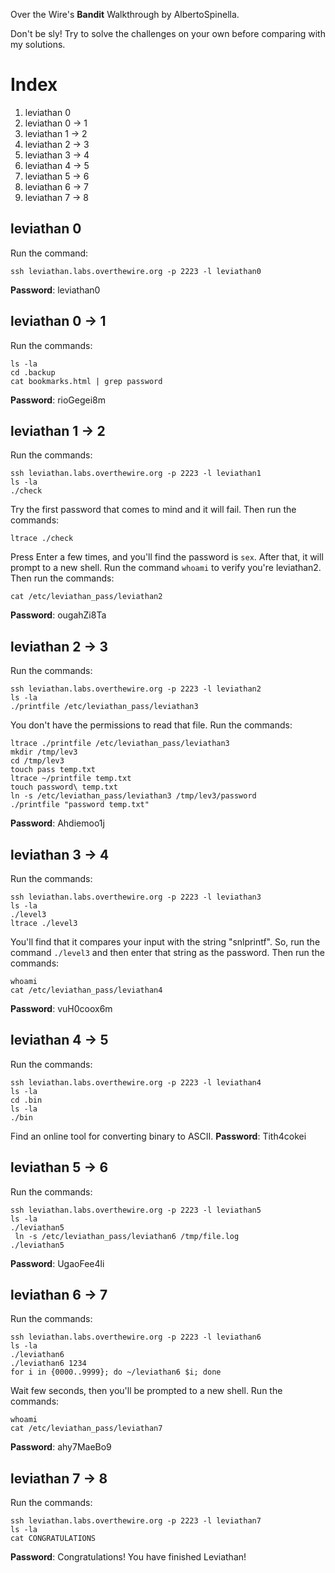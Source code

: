 ﻿﻿Over the Wire's **Bandit** Walkthrough by AlbertoSpinella.

Don't be sly! Try to solve the challenges on your own before comparing with my solutions.

# Index
1. leviathan 0
2. leviathan 0 -> 1
3. leviathan 1 -> 2
4. leviathan 2 -> 3
5. leviathan 3 -> 4
6. leviathan 4 -> 5
7. leviathan 5 -> 6
8. leviathan 6 -> 7
9. leviathan 7 -> 8

## leviathan 0
Run the command:
```
ssh leviathan.labs.overthewire.org -p 2223 -l leviathan0
```
**Password**: leviathan0

## leviathan 0 -> 1
Run the commands:
```
ls -la
cd .backup
cat bookmarks.html | grep password
```
**Password**: rioGegei8m

## leviathan 1 -> 2
Run the commands:
```
ssh leviathan.labs.overthewire.org -p 2223 -l leviathan1
ls -la
./check
```
Try the first password that comes to mind and it will fail.
Then run the commands:
```
ltrace ./check
```
Press Enter a few times, and you'll find the password is `sex`.
After that, it will prompt to a new shell.
Run the command ``` whoami ``` to verify you're leviathan2.
Then run the commands:
```
cat /etc/leviathan_pass/leviathan2
```
**Password**: ougahZi8Ta

## leviathan 2 -> 3
Run the commands: 
```
ssh leviathan.labs.overthewire.org -p 2223 -l leviathan2
ls -la
./printfile /etc/leviathan_pass/leviathan3
```
You don't have the permissions to read that file.
Run the commands:
```
ltrace ./printfile /etc/leviathan_pass/leviathan3
mkdir /tmp/lev3
cd /tmp/lev3
touch pass temp.txt
ltrace ~/printfile temp.txt
touch password\ temp.txt
ln -s /etc/leviathan_pass/leviathan3 /tmp/lev3/password
./printfile "password temp.txt"
```
**Password**: Ahdiemoo1j

## leviathan 3 -> 4
Run the commands: 
```
ssh leviathan.labs.overthewire.org -p 2223 -l leviathan3
ls -la
./level3
ltrace ./level3
```
You'll find that it compares your input with the string "snlprintf". So, run the command `./level3` and then enter that string as the password.
Then run the commands:
```
whoami
cat /etc/leviathan_pass/leviathan4
```
**Password**: vuH0coox6m

## leviathan 4 -> 5
Run the commands:
```
ssh leviathan.labs.overthewire.org -p 2223 -l leviathan4
ls -la
cd .bin
ls -la
./bin
```
Find an online tool for converting binary to ASCII.
**Password**: Tith4cokei

## leviathan 5 -> 6
Run the commands:
```
ssh leviathan.labs.overthewire.org -p 2223 -l leviathan5
ls -la
./leviathan5
 ln -s /etc/leviathan_pass/leviathan6 /tmp/file.log
./leviathan5
```
**Password**: UgaoFee4li

## leviathan 6 -> 7
Run the commands:
```
ssh leviathan.labs.overthewire.org -p 2223 -l leviathan6
ls -la
./leviathan6
./leviathan6 1234
for i in {0000..9999}; do ~/leviathan6 $i; done
```
Wait few seconds, then you'll be prompted to a new shell.
Run the commands:
```
whoami
cat /etc/leviathan_pass/leviathan7
```
**Password**: ahy7MaeBo9

## leviathan 7 -> 8
Run the commands:
```
ssh leviathan.labs.overthewire.org -p 2223 -l leviathan7
ls -la
cat CONGRATULATIONS
```
**Password**: Congratulations! You have finished Leviathan!
